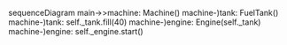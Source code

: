 sequenceDiagram
    main->>machine: Machine() 
    machine-)tank: FuelTank()
    machine-)tank: self._tank.fill(40)
    machine-)engine: Engine(self._tank)
    machine-)engine: self._engine.start()
     
    
